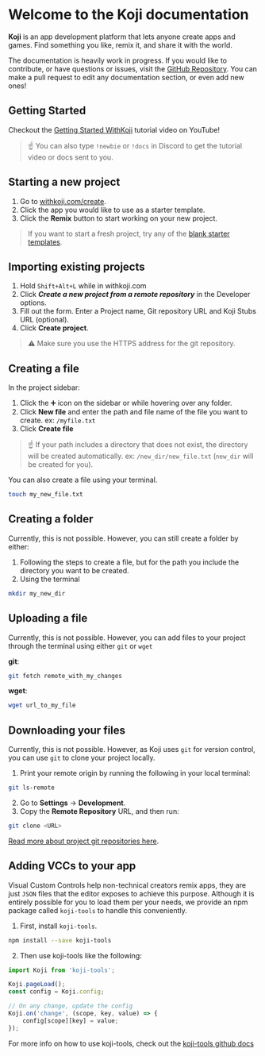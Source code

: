 # Welcome to the Koji documentation

**Koji** is an app development platform that lets anyone create apps and games. Find something you like, remix it, and share it with the world.

The documentation is heavily work in progress. If you would like to contribute, or have 
questions or issues, visit the [GitHub Repository](https://github.com/madewithkoji/koji-docs). You can make a pull request to edit any documentation section, or even add new ones!

## Getting Started
Checkout the [Getting Started WithKoji](http://bit.ly/StartWithKoji) tutorial video on YouTube!
️
> ☝
> You can also type `!newbie` or `!docs` in Discord to get the tutorial video or docs sent to you.

## Starting a new project
1. Go to [withkoji.com/create](https://withkoji.com/create).
2. Click the app you would like to use as a starter template.
3. Click the **Remix** button to start working on your new project.

> If you want to start a fresh project, try any of the [blank starter templates](https://withkoji.com/search/blank%20starter).

## Importing existing projects
1. Hold `Shift+Alt+L` while in withkoji.com 
2. Click ***Create a new project from a remote repository*** in the Developer options.
3. Fill out the form. Enter a Project name, Git repository URL and Koji Stubs URL (optional). 
4. Click **Create project**.

> ⚠️
> Make sure you use the HTTPS address for the git repository.

## Creating a file

In the project sidebar:
1. Click the ➕ icon on the sidebar or while hovering over any folder.
2. Click **New file** and enter the path and file name of the file you want to create. ex: `/myfile.txt`
3. Click **Create file**

> ☝
> If your path includes a directory that does not exist, the directory will be created automatically. ex: `/new_dir/new_file.txt` (`new_dir` will be created for you).

You can also create a file using your terminal.  
```sh
touch my_new_file.txt
```

## Creating a folder

Currently, this is not possible. However, you can still create a folder by either:

1. Following the steps to create a file, but for the path you include the directory you want to be created.
2. Using the terminal
```sh
mkdir my_new_dir
```

## Uploading a file
Currently, this is not possible. However, you can add files to your project through the terminal using either `git` or `wget`

**git**:
```sh
git fetch remote_with_my_changes
```

**wget**:
```sh
wget url_to_my_file
```

## Downloading your files
Currently, this is not possible. However, as Koji uses `git` for version control, you can use `git` to clone your project locally.

1. Print your remote origin by running the following in your local terminal:
```sh
git ls-remote
```
2. Go to **Settings** -> **Development**.
3. Copy the **Remote Repository** URL, and then run:
```sh
git clone <URL>
```

[Read more about project git repositories here](https://github.com/madewithkoji/koji-docs/blob/master/koji-project-anatomy.md).

## Adding VCCs to your app
Visual Custom Controls help non-technical creators remix apps, they are just `JSON` files that the editor exposes to achieve this purpose. Although it is entirely possible for you to load them per your needs, we provide an npm package called `koji-tools` to handle this conveniently. 

1. First, install `koji-tools`.
```sh
npm install --save koji-tools
```
2. Then use koji-tools like the following:
```js
import Koji from 'koji-tools';

Koji.pageLoad();
const config = Koji.config;

// On any change, update the config
Koji.on('change', (scope, key, value) => {
    config[scope][key] = value;
});
```
For more info on how to use koji-tools, check out the [koji-tools github docs](https://github.com/madewithkoji/koji-tools/blob/master/README.md)
